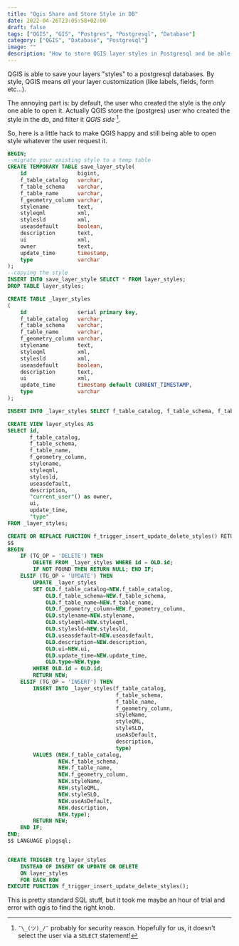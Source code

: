 ```yaml
---
title: "Qgis Share and Store Style in DB"
date: 2022-04-26T23:05:58+02:00
draft: false
tags: ["QGIS", "GIS", "Postgres", "Postgresql", "Database"]
category: ["QGIS", "Database", "Postgresql"]
image: ""
description: "How to store QGIS layer styles in Postgresql and be able to share it"
---
```


QGIS is able to save your layers "styles" to a postgresql databases. By style, QGIS means _all_ your layer customization (like labels, fields, form etc...).

The annoying part is: by default, the user who created the style is the _only_ one able to open it. 
Actually QGIS store the (postgres) user who created the style in the db, and filter it *QGIS side* [^1].

[^1]: `¯\_(ツ)_/¯` probably for security reason. Hopefully for us, it doesn't select the user via a `SELECT` statement!

So, here is a little hack to make QGIS happy and still being able to open style whatever the user request it.

```sql
BEGIN;
--migrate your existing style to a temp table
CREATE TEMPORARY TABLE save_layer_style(
    id                bigint,
    f_table_catalog   varchar,
    f_table_schema    varchar,
    f_table_name      varchar,
    f_geometry_column varchar,
    stylename         text,
    styleqml          xml,
    stylesld          xml,
    useasdefault      boolean,
    description       text,
    ui                xml,
    owner             text,
    update_time       timestamp,
    type              varchar
);
--copying the style
INSERT INTO save_layer_style SELECT * FROM layer_styles;
DROP TABLE layer_styles;

CREATE TABLE _layer_styles
(
    id                serial primary key,
    f_table_catalog   varchar,
    f_table_schema    varchar,
    f_table_name      varchar,
    f_geometry_column varchar,
    stylename         text,
    styleqml          xml,
    stylesld          xml,
    useasdefault      boolean,
    description       text,
    ui                xml,
    update_time       timestamp default CURRENT_TIMESTAMP,
    type              varchar
);

INSERT INTO _layer_styles SELECT f_table_catalog, f_table_schema, f_table_name, f_geometry_column, stylename, styleqml, stylesld, useasdefault, description, ui, update_time,type FROM save_layer_style;

CREATE VIEW layer_styles AS
SELECT id,
       f_table_catalog,
       f_table_schema,
       f_table_name,
       f_geometry_column,
       stylename,
       styleqml,
       stylesld,
       useasdefault,
       description,
       "current_user"() as owner,
       ui,
       update_time,
       "type"
FROM _layer_styles;

CREATE OR REPLACE FUNCTION f_trigger_insert_update_delete_styles() RETURNS TRIGGER AS
$$
BEGIN
    IF (TG_OP = 'DELETE') THEN
        DELETE FROM _layer_styles WHERE id = OLD.id;
        IF NOT FOUND THEN RETURN NULL; END IF;
    ELSIF (TG_OP = 'UPDATE') THEN
        UPDATE _layer_styles
        SET OLD.f_table_catalog=NEW.f_table_catalog,
            OLD.f_table_schema=NEW.f_table_schema,
            OLD.f_table_name=NEW.f_table_name,
            OLD.f_geometry_column=NEW.f_geometry_column,
            OLD.stylename=NEW.stylename,
            OLD.styleqml=NEW.styleqml,
            OLD.stylesld=NEW.stylesld,
            OLD.useasdefault=NEW.useasdefault,
            OLD.description=NEW.description,
            OLD.ui=NEW.ui,
            OLD.update_time=NEW.update_time,
            OLD.type=NEW.type
        WHERE OLD.id = OLD.id;
        RETURN NEW;
    ELSIF (TG_OP = 'INSERT') THEN
        INSERT INTO _layer_styles(f_table_catalog,
                                  f_table_schema,
                                  f_table_name,
                                  f_geometry_column,
                                  styleName,
                                  styleQML,
                                  styleSLD,
                                  useAsDefault,
                                  description,
                                  type)
        VALUES (NEW.f_table_catalog,
                NEW.f_table_schema,
                NEW.f_table_name,
                NEW.f_geometry_column,
                NEW.styleName,
                NEW.styleQML,
                NEW.styleSLD,
                NEW.useAsDefault,
                NEW.description,
                NEW.type);
        RETURN NEW;
    END IF;
END;
$$ LANGUAGE plpgsql;


CREATE TRIGGER trg_layer_styles
    INSTEAD OF INSERT OR UPDATE OR DELETE
    ON layer_styles
    FOR EACH ROW
EXECUTE FUNCTION f_trigger_insert_update_delete_styles();
```


This is pretty standard SQL stuff, but it took me maybe an hour of trial and error with qgis to find the right knob.
